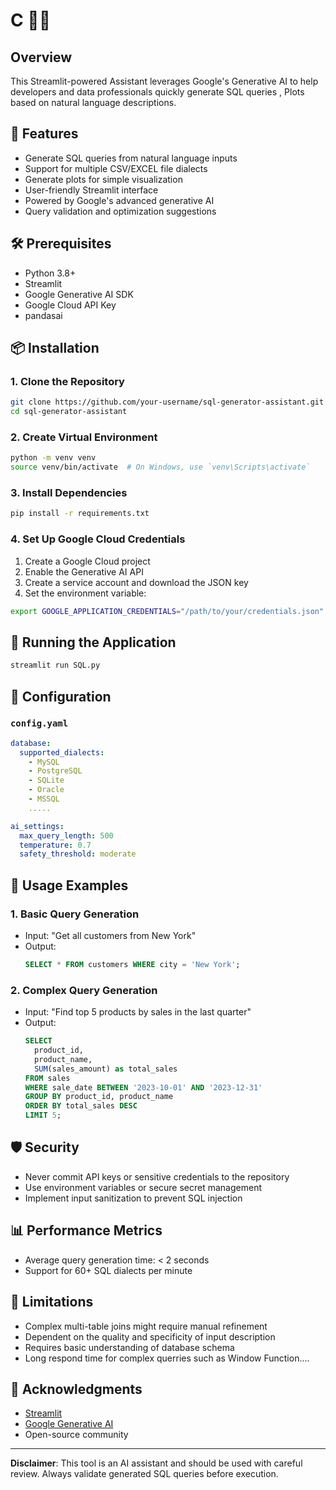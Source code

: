 # C 🤖💾

## Overview
This Streamlit-powered Assistant leverages Google's Generative AI to help developers and data professionals quickly generate SQL queries , Plots based on natural language descriptions.

## 🌟 Features
- Generate SQL queries from natural language inputs
- Support for multiple CSV/EXCEL file dialects
- Generate plots for simple visualization
- User-friendly Streamlit interface
- Powered by Google's advanced generative AI
- Query validation and optimization suggestions

## 🛠 Prerequisites
- Python 3.8+
- Streamlit
- Google Generative AI SDK
- Google Cloud API Key
- pandasai

## 📦 Installation

### 1. Clone the Repository
```bash
git clone https://github.com/your-username/sql-generator-assistant.git
cd sql-generator-assistant
```

### 2. Create Virtual Environment
```bash
python -m venv venv
source venv/bin/activate  # On Windows, use `venv\Scripts\activate`
```

### 3. Install Dependencies
```bash
pip install -r requirements.txt
```

### 4. Set Up Google Cloud Credentials
1. Create a Google Cloud project
2. Enable the Generative AI API
3. Create a service account and download the JSON key
4. Set the environment variable:
```bash
export GOOGLE_APPLICATION_CREDENTIALS="/path/to/your/credentials.json"
```

## 🚀 Running the Application
```bash
streamlit run SQL.py
```

## 🔧 Configuration

### `config.yaml`
```yaml
database:
  supported_dialects:
    - MySQL
    - PostgreSQL
    - SQLite
    - Oracle
    - MSSQL
    .....

ai_settings:
  max_query_length: 500
  temperature: 0.7
  safety_threshold: moderate
```

## 📝 Usage Examples

### 1. Basic Query Generation
- Input: "Get all customers from New York"
- Output: 
  ```sql
  SELECT * FROM customers WHERE city = 'New York';
  ```

### 2. Complex Query Generation
- Input: "Find top 5 products by sales in the last quarter"
- Output:
  ```sql
  SELECT 
    product_id, 
    product_name, 
    SUM(sales_amount) as total_sales
  FROM sales
  WHERE sale_date BETWEEN '2023-10-01' AND '2023-12-31'
  GROUP BY product_id, product_name
  ORDER BY total_sales DESC
  LIMIT 5;
  ```


## 🛡️ Security
- Never commit API keys or sensitive credentials to the repository
- Use environment variables or secure secret management
- Implement input sanitization to prevent SQL injection

## 📊 Performance Metrics
- Average query generation time: < 2 seconds
- Support for 60+ SQL dialects per minute

## 🚧 Limitations
- Complex multi-table joins might require manual refinement
- Dependent on the quality and specificity of input description
- Requires basic understanding of database schema
- Long respond time for complex querries such as Window Function....

## 🙏 Acknowledgments
- [Streamlit](https://streamlit.io/)
- [Google Generative AI](https://cloud.google.com/ai)
- Open-source community

---

**Disclaimer**: This tool is an AI assistant and should be used with careful review. Always validate generated SQL queries before execution.
